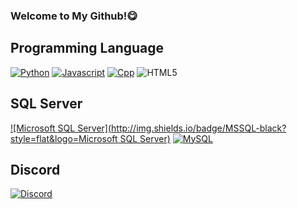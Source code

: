 ### Welcome to My Github!😋

## Programming Language
[![Python](http://img.shields.io/badge/Python-black?style=flat&logo=python)](#) <!-- py -->
[![Javascript](http://img.shields.io/badge/Javascript-black?style=flat&logo=javascript)](#) <!-- js -->
[![Cpp](http://img.shields.io/badge/C++-black?style=flat&logo=C%2B%2B)](#) <!-- CPP --> 
![HTML5](https://img.shields.io/badge/HTML5-black?style=flat&logo=HTML5) <!-- html -->
<!-- C# Html 등등.. 추가예정이긴한데.. 귀찮아서 안하려나.. -->

## SQL Server
[![Microsoft SQL Server](http://img.shields.io/badge/MSSQL-black?style=flat&logo=Microsoft SQL Server)](#) <!-- MSSql -->
[![MySQL](http://img.shields.io/badge/MySQL-black?style=flat&logo=MySQL)](#) <!-- MySQL -->

## Discord
[![Discord](http://img.shields.io/badge/사탕%230001-white?style=flat&logo=discord)](#) <!-- 디스코드 -->
